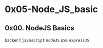 # 0x05-Node_JS_basic

## 0x00. NodeJS Basics
```backend``` ```javascript``` ```nodeJS``` ```ES6``` ```expressJS```